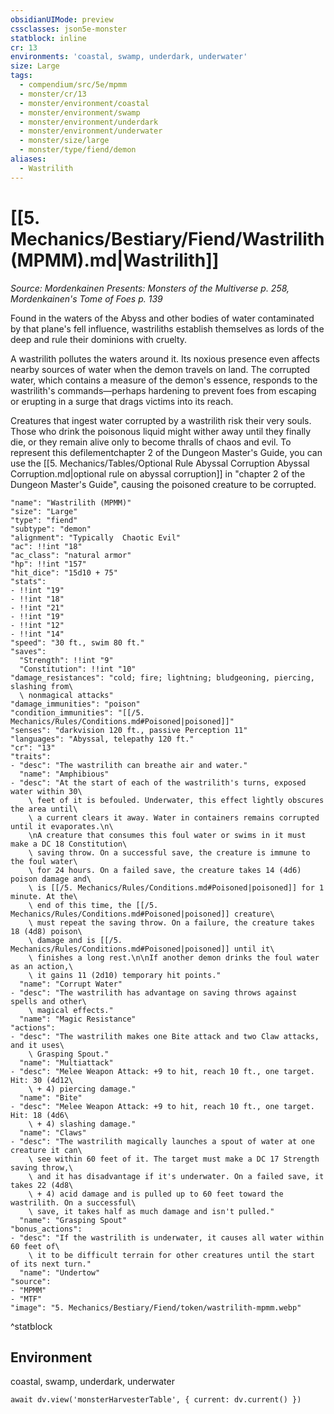 ```yaml
---
obsidianUIMode: preview
cssclasses: json5e-monster
statblock: inline
cr: 13
environments: 'coastal, swamp, underdark, underwater'
size: Large
tags:
  - compendium/src/5e/mpmm
  - monster/cr/13
  - monster/environment/coastal
  - monster/environment/swamp
  - monster/environment/underdark
  - monster/environment/underwater
  - monster/size/large
  - monster/type/fiend/demon
aliases:
  - Wastrilith
---
```

# [[5. Mechanics/Bestiary/Fiend/Wastrilith (MPMM).md|Wastrilith]]
*Source: Mordenkainen Presents: Monsters of the Multiverse p. 258, Mordenkainen's Tome of Foes p. 139*

Found in the waters of the Abyss and other bodies of water contaminated by that plane's fell influence, wastriliths establish themselves as lords of the deep and rule their dominions with cruelty.

A wastrilith pollutes the waters around it. Its noxious presence even affects nearby sources of water when the demon travels on land. The corrupted water, which contains a measure of the demon's essence, responds to the wastrilith's commands—perhaps hardening to prevent foes from escaping or erupting in a surge that drags victims into its reach.

Creatures that ingest water corrupted by a wastrilith risk their very souls. Those who drink the poisonous liquid might wither away until they finally die, or they remain alive only to become thralls of chaos and evil. To represent this defilementchapter 2 of the Dungeon Master's Guide, you can use the [[5. Mechanics/Tables/Optional Rule Abyssal Corruption Abyssal Corruption.md|optional rule on abyssal corruption]] in "chapter 2 of the Dungeon Master's Guide", causing the poisoned creature to be corrupted.

```statblock
"name": "Wastrilith (MPMM)"
"size": "Large"
"type": "fiend"
"subtype": "demon"
"alignment": "Typically  Chaotic Evil"
"ac": !!int "18"
"ac_class": "natural armor"
"hp": !!int "157"
"hit_dice": "15d10 + 75"
"stats":
- !!int "19"
- !!int "18"
- !!int "21"
- !!int "19"
- !!int "12"
- !!int "14"
"speed": "30 ft., swim 80 ft."
"saves":
  "Strength": !!int "9"
  "Constitution": !!int "10"
"damage_resistances": "cold; fire; lightning; bludgeoning, piercing, slashing from\
  \ nonmagical attacks"
"damage_immunities": "poison"
"condition_immunities": "[[/5. Mechanics/Rules/Conditions.md#Poisoned|poisoned]]"
"senses": "darkvision 120 ft., passive Perception 11"
"languages": "Abyssal, telepathy 120 ft."
"cr": "13"
"traits":
- "desc": "The wastrilith can breathe air and water."
  "name": "Amphibious"
- "desc": "At the start of each of the wastrilith's turns, exposed water within 30\
    \ feet of it is befouled. Underwater, this effect lightly obscures the area until\
    \ a current clears it away. Water in containers remains corrupted until it evaporates.\n\
    \nA creature that consumes this foul water or swims in it must make a DC 18 Constitution\
    \ saving throw. On a successful save, the creature is immune to the foul water\
    \ for 24 hours. On a failed save, the creature takes 14 (4d6) poison damage and\
    \ is [[/5. Mechanics/Rules/Conditions.md#Poisoned|poisoned]] for 1 minute. At the\
    \ end of this time, the [[/5. Mechanics/Rules/Conditions.md#Poisoned|poisoned]] creature\
    \ must repeat the saving throw. On a failure, the creature takes 18 (4d8) poison\
    \ damage and is [[/5. Mechanics/Rules/Conditions.md#Poisoned|poisoned]] until it\
    \ finishes a long rest.\n\nIf another demon drinks the foul water as an action,\
    \ it gains 11 (2d10) temporary hit points."
  "name": "Corrupt Water"
- "desc": "The wastrilith has advantage on saving throws against spells and other\
    \ magical effects."
  "name": "Magic Resistance"
"actions":
- "desc": "The wastrilith makes one Bite attack and two Claw attacks, and it uses\
    \ Grasping Spout."
  "name": "Multiattack"
- "desc": "Melee Weapon Attack: +9 to hit, reach 10 ft., one target. Hit: 30 (4d12\
    \ + 4) piercing damage."
  "name": "Bite"
- "desc": "Melee Weapon Attack: +9 to hit, reach 10 ft., one target. Hit: 18 (4d6\
    \ + 4) slashing damage."
  "name": "Claws"
- "desc": "The wastrilith magically launches a spout of water at one creature it can\
    \ see within 60 feet of it. The target must make a DC 17 Strength saving throw,\
    \ and it has disadvantage if it's underwater. On a failed save, it takes 22 (4d8\
    \ + 4) acid damage and is pulled up to 60 feet toward the wastrilith. On a successful\
    \ save, it takes half as much damage and isn't pulled."
  "name": "Grasping Spout"
"bonus_actions":
- "desc": "If the wastrilith is underwater, it causes all water within 60 feet of\
    \ it to be difficult terrain for other creatures until the start of its next turn."
  "name": "Undertow"
"source":
- "MPMM"
- "MTF"
"image": "5. Mechanics/Bestiary/Fiend/token/wastrilith-mpmm.webp"
```
^statblock

## Environment

coastal, swamp, underdark, underwater

```dataviewjs
await dv.view('monsterHarvesterTable', { current: dv.current() })
```
